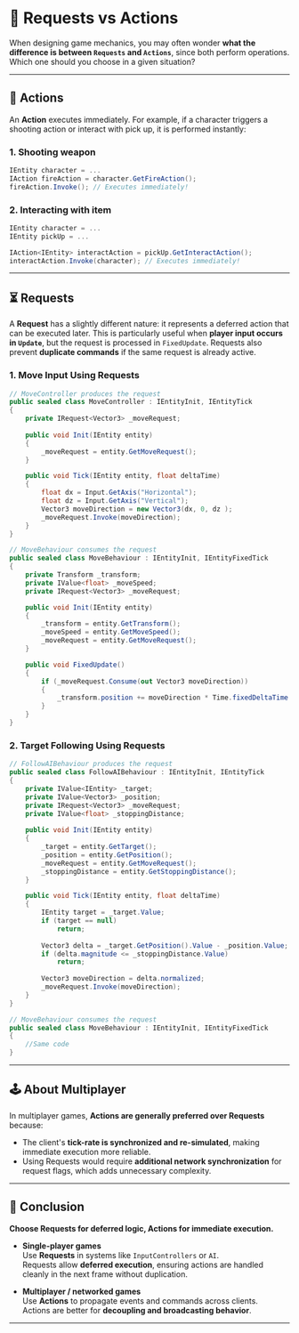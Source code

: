 # 📌 Requests vs Actions

When designing game mechanics, you may often wonder **what the difference is between `Requests` and `Actions`**, since both perform operations. Which one should you choose in a given situation?

---

## 🏹 Actions

An **Action** executes immediately. For example, if a character triggers a shooting action or interact with pick up, it is performed instantly:

### 1. Shooting weapon
```csharp
IEntity character = ...
IAction fireAction = character.GetFireAction();
fireAction.Invoke(); // Executes immediately!
```

### 2. Interacting with item
```csharp
IEntity character = ...
IEntity pickUp = ...

IAction<IEntity> interactAction = pickUp.GetInteractAction();
interactAction.Invoke(character); // Executes immediately!
```

---

## ⏳ Requests

A **Request** has a slightly different nature: it represents a deferred action that can be executed later. This is particularly useful when **player input occurs in `Update`**, but the request is processed in `FixedUpdate`. Requests also prevent **duplicate commands** if the same request is already active.

### 1. Move Input Using Requests

```csharp
// MoveController produces the request
public sealed class MoveController : IEntityInit, IEntityTick
{
    private IRequest<Vector3> _moveRequest;
    
    public void Init(IEntity entity)
    {
        _moveRequest = entity.GetMoveRequest();    
    }

    public void Tick(IEntity entity, float deltaTime)
    {
        float dx = Input.GetAxis("Horizontal");
        float dz = Input.GetAxis("Vertical");
        Vector3 moveDirection = new Vector3(dx, 0, dz );
        _moveRequest.Invoke(moveDirection);
    }
}

// MoveBehaviour consumes the request
public sealed class MoveBehaviour : IEntityInit, IEntityFixedTick
{
    private Transform _transform;
    private IValue<float> _moveSpeed;
    private IRequest<Vector3> _moveRequest;

    public void Init(IEntity entity)
    {
        _transform = entity.GetTransform();
        _moveSpeed = entity.GetMoveSpeed();
        _moveRequest = entity.GetMoveRequest();
    }

    public void FixedUpdate()
    {
        if (_moveRequest.Consume(out Vector3 moveDirection))
        {
            _transform.position += moveDirection * Time.fixedDeltaTime * _moveSpeed.Value;
        }
    }
}
```

### 2. Target Following Using Requests
```csharp
// FollowAIBehaviour produces the request
public sealed class FollowAIBehaviour : IEntityInit, IEntityTick
{
    private IValue<IEntity> _target;
    private IValue<Vector3> _position;
    private IRequest<Vector3> _moveRequest;
    private IValue<float> _stoppingDistance;
    
    public void Init(IEntity entity)
    {
        _target = entity.GetTarget();
        _position = entity.GetPosition();
        _moveRequest = entity.GetMoveRequest();    
        _stoppingDistance = entity.GetStoppingDistance();
    }

    public void Tick(IEntity entity, float deltaTime)
    {
        IEntity target = _target.Value;
        if (target == null)
            return;
        
        Vector3 delta = _target.GetPosition().Value - _position.Value;
        if (delta.magnitude <= _stoppingDistance.Value)
            return;
        
        Vector3 moveDirection = delta.normalized;
        _moveRequest.Invoke(moveDirection);
    }
}

// MoveBehaviour consumes the request
public sealed class MoveBehaviour : IEntityInit, IEntityFixedTick
{
    //Same code 
}
```

---

## 🕹 About Multiplayer

In multiplayer games, **Actions are generally preferred over Requests** because:

- The client's **tick-rate is synchronized and re-simulated**, making immediate execution more reliable.
- Using Requests would require **additional network synchronization** for request flags, which adds unnecessary complexity.

---


## 🏁 Conclusion
**Choose Requests for deferred logic, Actions for immediate execution.**

- **Single-player games**  
  Use **Requests** in systems like `InputControllers` or `AI`.  
  Requests allow **deferred execution**, ensuring actions are handled cleanly in the next frame without duplication.


- **Multiplayer / networked games**  
  Use **Actions** to propagate events and commands across clients.  
  Actions are better for **decoupling and broadcasting behavior**.

---